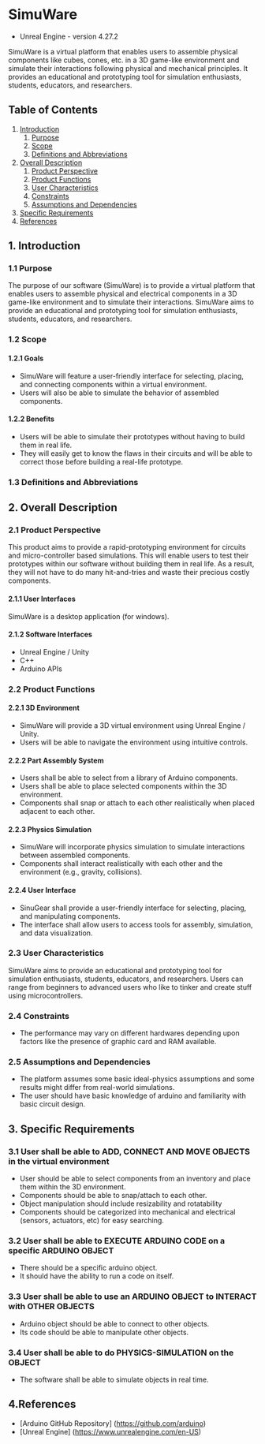 # SimuWare
- Unreal Engine - version 4.27.2

SimuWare is a virtual platform that enables users to assemble physical components like cubes, cones, etc. in a 3D game-like environment and simulate their interactions following physical and mechanical principles. It provides an educational and prototyping tool for simulation enthusiasts, students, educators, and researchers.

## Table of Contents
1. [Introduction](#introduction)
    1. [Purpose](#Purpose)
    2. [Scope](#Scope)
    3. [Definitions and Abbreviations](#Definitions-and-Abbreviation)  
2. [Overall Description](#overall-description)
    1. [Product Perspective](#Product-Perspective)
    2. [ Product Functions](#Product-Functions)
    3. [User Characteristics](#user-characteristics)
    4. [Constraints](#constraints)
    5. [Assumptions and Dependencies](#assumptions-and-dependencies)
3. [Specific Requirements](#specific-requirements)
4. [References](#references)

## 1. Introduction
### 1.1 Purpose
The purpose of our software (SimuWare) is to provide a virtual platform that enables users to assemble physical and electrical components in a 3D game-like environment and to simulate their interactions. SimuWare aims to provide an educational and prototyping tool for simulation enthusiasts, students, educators, and researchers.

### 1.2 Scope
#### 1.2.1 Goals
- SimuWare will feature a user-friendly interface for selecting, placing, and connecting components within a virtual environment.
- Users will also be able to simulate the behavior of assembled components.

#### 1.2.2 Benefits
- Users will be able to simulate their prototypes without having to build them in real life.
- They will easily get to know the flaws in their circuits and will be able to correct those before building a real-life prototype.

### 1.3 Definitions and Abbreviations


## 2. Overall Description
### 2.1 Product Perspective
This product aims to provide a rapid-prototyping environment for circuits and micro-controller based simulations. This will enable users to test their prototypes within our software without building them in real life. As a result, they will not have to do many hit-and-tries and waste their precious costly components.

#### 2.1.1 User Interfaces
SimuWare is a desktop application (for windows).

#### 2.1.2 Software Interfaces
- Unreal Engine / Unity 
- C++
- Arduino APIs

### 2.2 Product Functions
#### 2.2.1 3D Environment
- SimuWare will provide a 3D virtual environment using Unreal Engine / Unity.
- Users will be able to navigate the environment using intuitive controls.

#### 2.2.2 Part Assembly System
- Users shall be able to select from a library of Arduino components.
- Users shall be able to place selected components within the 3D environment.
- Components shall snap or attach to each other realistically when placed adjacent to each other.

#### 2.2.3 Physics Simulation
- SimuWare will incorporate physics simulation to simulate interactions between assembled components.
- Components shall interact realistically with each other and the environment (e.g., gravity, collisions).

#### 2.2.4 User Interface
- SinuGear shall provide a user-friendly interface for selecting, placing, and manipulating components.
- The interface shall allow users to access tools for assembly, simulation, and data visualization.

### 2.3 User Characteristics
SimuWare aims to provide an educational and prototyping tool for simulation enthusiasts, students, educators, and researchers. Users can range from beginners to advanced users who like to tinker and create stuff using microcontrollers.

### 2.4 Constraints
- The performance may vary on different hardwares depending upon factors like the presence of graphic card and RAM available.

### 2.5 Assumptions and Dependencies
- The platform assumes some basic ideal-physics assumptions and some results might differ from real-world simulations.
- The user should have basic knowledge of arduino and familiarity with basic circuit design.

## 3. Specific Requirements
### 3.1 User shall be able to ADD, CONNECT AND MOVE OBJECTS in the virtual environment
- User should be able to select components from an inventory and place them within the 3D environment.
- Components should be able to snap/attach to each other.
- Object manipulation should include resizability and rotatability
- Components should be categorized into mechanical and electrical (sensors, actuators, etc) for easy searching.

### 3.2 User shall be able to EXECUTE ARDUINO CODE on a specific ARDUINO OBJECT
- There should be a specific arduino object.
- It should have the ability to run a code on itself.

### 3.3 User shall be able to use an ARDUINO OBJECT to INTERACT with OTHER OBJECTS
- Arduino object should be able to connect to other objects.
- Its code should be able to manipulate other objects.

### 3.4 User shall be able to do PHYSICS-SIMULATION on the OBJECT
- The software shall be able to simulate objects in real time.

## 4.References
- [Arduino GitHub Repository] (https://github.com/arduino)
- [Unreal Engine] (https://www.unrealengine.com/en-US)
